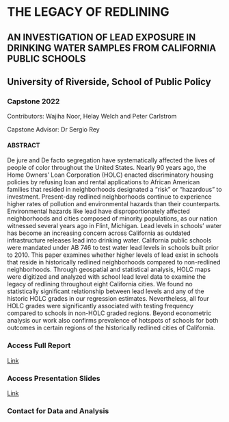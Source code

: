 
# THE LEGACY OF REDLINING
## AN INVESTIGATION OF LEAD EXPOSURE IN DRINKING WATER SAMPLES FROM CALIFORNIA PUBLIC SCHOOLS

## University of Riverside, School of Public Policy 
### Capstone 2022

Contributors: Wajiha Noor, Helay Welch and Peter Carlstrom

Capstone Advisor: Dr Sergio Rey


#### ABSTRACT 


De jure and De facto segregation have systematically affected the lives of people of color throughout the United States. Nearly 90 years ago, the Home Owners’ Loan Corporation (HOLC) enacted discriminatory housing policies by refusing loan and rental applications to African American families that resided in neighborhoods designated a “risk” or “hazardous” to investment. Present-day redlined neighborhoods continue to experience higher rates of pollution and environmental hazards than their counterparts. Environmental hazards like lead have disproportionately affected neighborhoods and cities composed of minority populations, as our nation witnessed several years ago in Flint, Michigan. Lead levels in schools’ water has become an increasing concern across California as outdated infrastructure releases lead into drinking water. California public schools were mandated under AB 746 to test water lead levels in schools built prior to 2010. This paper examines whether higher levels of lead exist in schools that reside in historically redlined neighborhoods compared to non-redlined neighborhoods. Through geospatial and statistical analysis, HOLC maps were digitized and analyzed with school lead level data to examine the legacy of redlining throughout eight California cities. We found no statistically significant relationship between lead levels and any of the historic HOLC grades in our regression estimates. Nevertheless, all four HOLC grades were significantly associated with testing frequency compared to schools in non-HOLC graded regions. Beyond econometric analysis our work also confirms prevalence of hotspots of schools for both outcomes in certain regions of the historically redlined cities of California.  


### Access Full Report
[Link](https://github.com/WawNun/LegacyofRedlining-Capstone2022/blob/main/Project%20Report%20Legacy%20of%20Redlining.pdf)



### Access Presentation Slides
[Link]()


### Contact for Data and Analysis 
